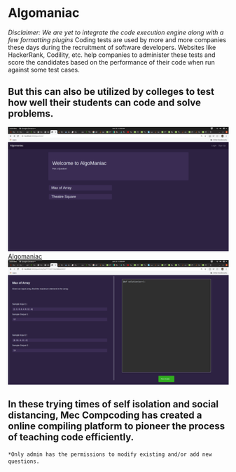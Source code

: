 # Algomaniac
<i>Disclaimer: We are yet to integrate the code execution engine along with a few formatting plugins</i> 
Coding tests are used by more and more companies these days during the recruitment of software developers. Websites like HackerRank, Codility, etc. help companies to administer these tests and score the candidates based on the performance of their code when run against some test cases. 

## But this can also be utilized by colleges to test how well their students can code and solve problems.

![scsht](https://raw.githubusercontent.com/Pranavimmaneni/Algomaniac/master/hackweek/Screenshot%20from%202020-06-22%2005-38-27.png)
[Algomaniac](https://mecalgomaniac.herokuapp.com/login)
![scsht](https://raw.githubusercontent.com/Pranavimmaneni/Algomaniac/master/hackweek/Screenshot%20from%202020-06-22%2005-38-37.png)

## In these trying times of self isolation and social distancing, Mec Compcoding has created a online compiling platform to pioneer the process of teaching code efficiently.
```
*Only admin has the permissions to modify existing and/or add new questions.  
```
